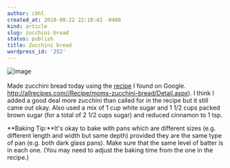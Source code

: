 ```yaml
---
author: cbhl
created_at: 2010-08-22 22:10:43 -0400
kind: article
slug: zucchini-bread
status: publish
title: Zucchini bread
wordpress_id: '252'
---
```


![image](http://images.azuresky.ca/blog/wp-content/uploads/2010/08/wpid-IMG_20100822_2156401.jpg)\
\
Made zucchini bread today using the [recipe] I found on Google.
http://allrecipes.com//Recipe/moms-zucchini-bread/Detail.aspx).
I think I added a good deal more zucchini than called for in the recipe
but it still came out okay. Also used a mix of 1 cup white sugar and 1
1/2 cups packed brown sugar (for a total of 2 1/2 cups sugar) and
reduced cinnamon to 1 tsp.

**Baking Tip:**It's okay to bake with pans which are different sizes
(e.g. different length and width but same depth) provided they are the
same type of pan (e.g. both dark glass pans). Make sure that the same
level of batter is in each one. (You may need to adjust the baking time
from the one in the recipe.)

[recipe]: http://allrecipes.com/Recipe/moms-zucchini-bread/Detail.aspx "recipe"
